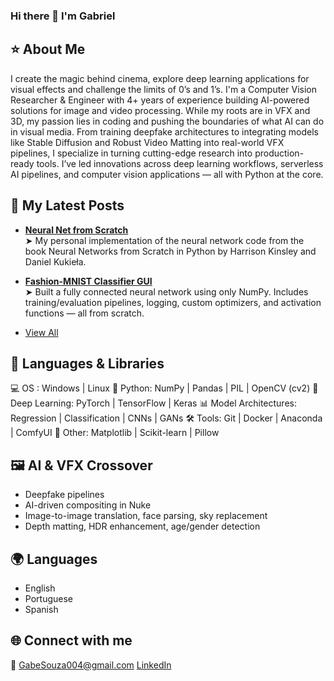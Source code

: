 ### Hi there 👋 I'm Gabriel

## ⭐ About Me
I create the magic behind cinema, explore deep learning applications for visual effects and challenge the limits of 0’s and 1’s.
I'm a Computer Vision Researcher & Engineer with 4+ years of experience building AI-powered solutions for image and video processing. While my roots are in VFX and 3D, my passion lies in coding and pushing the boundaries of what AI can do in visual media.
From training deepfake architectures to integrating models like Stable Diffusion and Robust Video Matting into real-world VFX pipelines, I specialize in turning cutting-edge research into production-ready tools. I’ve led innovations across deep learning workflows, serverless AI pipelines, and computer vision applications — all with Python at the core.


## 📝 My Latest Posts

- [**Neural Net from Scratch**](https://github.com/Gabriel-ds1/neural-networks-from-scratch)  
  ➤ My personal implementation of the neural network code from the book Neural Networks from Scratch in Python by Harrison Kinsley and Daniel Kukieła.

- [**Fashion-MNIST Classifier GUI**](https://github.com/Gabriel-ds1/mnist-numpy-net)  
  ➤ Built a fully connected neural network using only NumPy. Includes training/evaluation pipelines, logging, custom optimizers, and activation functions — all from scratch.

- [View All](https://github.com/Gabriel-ds1?tab=repositories)


## 🐙 Languages & Libraries
💻 OS : Windows | Linux
🐍 Python: NumPy | Pandas | PIL | OpenCV (cv2)
🧠 Deep Learning: PyTorch | TensorFlow | Keras
📊 Model Architectures: Regression | Classification | CNNs | GANs
🛠️ Tools: Git | Docker | Anaconda | ComfyUI
🐛 Other: Matplotlib | Scikit-learn | Pillow
 
## 🖼️ AI & VFX Crossover
- Deepfake pipelines
- AI-driven compositing in Nuke
- Image-to-image translation, face parsing, sky replacement
- Depth matting, HDR enhancement, age/gender detection

## 🌍 Languages
- English
- Portuguese
- Spanish

## 🌐 Connect with me
📝 GabeSouza004@gmail.com
[LinkedIn](https://www.linkedin.com/in/gabe-souza/)

